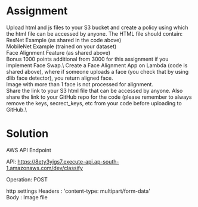 # Assignment
Upload html and js files to your S3 bucket and create a policy using which the html file can be accessed by anyone. The HTML file should contain:\
ResNet Example (as shared in the code above)\
MobileNet Example (trained on your dataset)\
Face Alignment Feature (as shared above)\
Bonus 1000 points additional from 3000 for this assignment if you implement Face Swap.\ 
Create a Face Alignment App on Lambda (code is shared above), where if someone uploads a face (you check that by using dlib face detector), you return aligned face.\
Image with more than 1 face is not processed for alignment. \
Share the link to your S3 html file that can be accessed by anyone. Also share the link to your GitHub repo for the code (please remember to always remove the keys, secrect_keys, etc from your code before uploading to GitHub.\

# Solution

AWS API Endpoint

API: https://8ety3yigs7.execute-api.ap-south-1.amazonaws.com/dev/classify 

Operation: POST

http settings
Headers : 'content-type: multipart/form-data' \
Body : Image file
